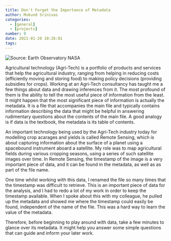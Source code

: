```yaml
---
title: Don't Forget the Importance of Metadata
author: Mukund Srinivas
categories:
  - [general]
  - [projects]
number: 9
date: 2021-01-20 18:26:01
tags:
---
```



![Source: Earth Observatory NASA](/images/agriculture_satellite_image.jpg)

Agricultural technology (Agri-Tech) is a portfolio of products and services that help the agricultural industry, ranging from helping in reducing costs (efficiently moving and storing food) to making policy decisions (providing subsidies for crops). Working at an  Agri-Tech consultancy has taught me a few things about data and drawing inferences from it. The most profound of them is the ability to tell the most useful piece of information from the least. It might happen that the most significant piece of information is actually the metadata. It is a file that accompanies the main file and typically contains information describing the data  that might be helpful in answering rudimentary questions about the contents of the main file. A good analogy is if data is the textbook, the metadata is its table of contents.

An important technology being used by the Agri-Tech industry today for modelling crop acarages and yields is called Remote Sensing, which is about capturing information about the surface of a planet using a spacebound instrument aboard a satellite. My role was to map agricultural fields during various cropping seasons, using a series of such satellite  images over time. In Remote Sensing, the timestamp of the image is a very important piece of data, and it can be found in the metadata, as well as as part of the file name.

One time whilst working with this data, I renamed the file so many times that the timestamp was difficult to retrieve. This is an important piece of data for the analysis, and I  had to redo a lot of my work in order to keep the timestamp available. When I spoke about this with my colleague, he pulled up the metadata and showed me where the timestamp could easily be found, independent of the name of the file. This was a hard way to learn the value of the metadata.

Therefore, before beginning to play around with data, take a few minutes to glance over its metadata. It might help you answer some simple questions that can guide and inform your later work.
